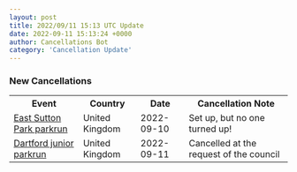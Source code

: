 ```yaml
---
layout: post
title: 2022/09/11 15:13 UTC Update
date: 2022-09-11 15:13:24 +0000
author: Cancellations Bot
category: 'Cancellation Update'
---
```


<h3>New Cancellations</h3>
<div class='hscrollable'>
<table style='width: 100%'>
    <tr>
        <th>Event</th>
        <th>Country</th>
        <th>Date</th>
        <th>Cancellation Note</th>
    </tr>
    <tr>
        <td><a href="">East Sutton Park parkrun</a></td>
        <td>United Kingdom</td>
        <td>2022-09-10</td>
        <td>Set up, but no one turned up!</td>
    </tr>
    <tr>
        <td><a href="https://www.parkrun.org.uk/dartford-juniors">Dartford junior parkrun</a></td>
        <td>United Kingdom</td>
        <td>2022-09-11</td>
        <td>Cancelled at the request of the council</td>
    </tr>
</table>
</div>
